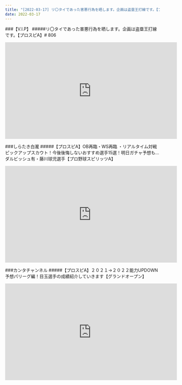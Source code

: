```yaml
---
title: "[2022-03-17] リ〇タイであった害悪行為を晒します。企画は盗塁王打線です。【プロスピA】# 806 他"
date: 2022-03-17
---
```

###【V.I.P】
#####リ〇タイであった害悪行為を晒します。企画は盗塁王打線です。【プロスピA】# 806
<iframe width="560" height="315" src="https://www.youtube.com/embed/tq1atLvIctQ" frameborder="0" allow="accelerometer; autoplay; clipboard-write; encrypted-media; gyroscope; picture-in-picture" allowfullscreen></iframe>

###しらたき白瀧
#####【プロスピA】OB再臨・WS再臨 ・リアルタイム対戦ピックアップスカウト！今後後悔しないおすすめ選手15選！明日ガチャ予想も…ダルビッシュ有・藤川球児選手【プロ野球スピリッツA】
<iframe width="560" height="315" src="https://www.youtube.com/embed/jwW8R2FiEzQ" frameborder="0" allow="accelerometer; autoplay; clipboard-write; encrypted-media; gyroscope; picture-in-picture" allowfullscreen></iframe>

###カンタチャンネル
#####【プロスピA】２０２１→２０２２能力UPDOWN予想パリーグ編！目玉選手の成績紹介していきます【グランドオープン】
<iframe width="560" height="315" src="https://www.youtube.com/embed/5MLTZO3wjxk" frameborder="0" allow="accelerometer; autoplay; clipboard-write; encrypted-media; gyroscope; picture-in-picture" allowfullscreen></iframe>

